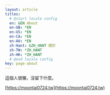 ```yaml
---
layout: article
titles:
  # @start locale config
  en: &EN About
  en-GB: *EN
  en-US: *EN
  en-CA: *EN
  en-AU: *EN
  zh-Hant: &ZH_HANT 關於
  zh-TW: *ZH_HANT
  zh-HK: *ZH_HANT
  # @end locale config
key: page-about
---
```


這個人很懶，沒留下什麼。

[https://moontai0724.tw](https://moontai0724.tw)
